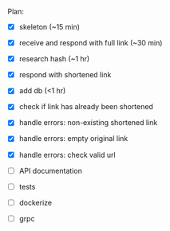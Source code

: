 Plan:
- [X] skeleton (~15 min)
- [X] receive and respond with full link (~30 min)
- [X] research hash (~1 hr)
- [X] respond with shortened link
- [X] add db (<1 hr)
- [X] check if link has already been shortened
- [X] handle errors: non-existing shortened link
- [X] handle errors: empty original link
- [X] handle errors: check valid url
- [ ] API documentation
- [ ] tests
- [ ] dockerize
- [ ] grpc

